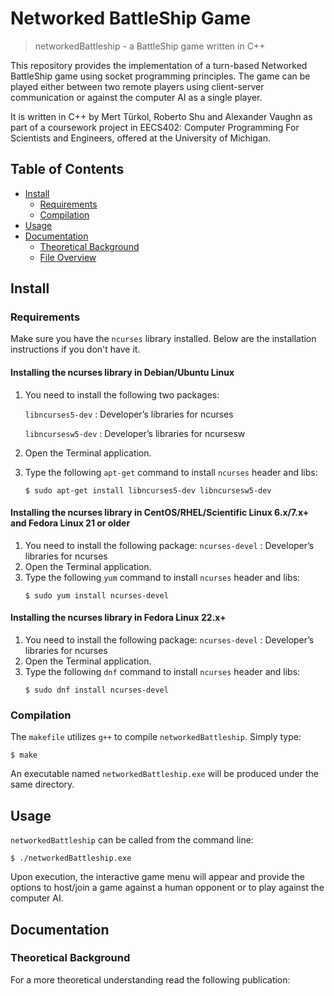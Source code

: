 # Networked BattleShip Game

> networkedBattleship - a BattleShip game written in C++

This repository provides the implementation of a turn-based Networked BattleShip 
game using socket programming principles. The game can be played either between 
two remote players using client-server communication or against the computer AI 
as a single player.

It is written in C++ by Mert Türkol, Roberto Shu and Alexander Vaughn as part 
of a coursework project in EECS402: Computer Programming For Scientists and Engineers,
offered at the University of Michigan.

## Table of Contents

<!-- vim-markdown-toc GFM -->

* [Install](#install)
    * [Requirements](#requirements)
    * [Compilation](#compilation)
* [Usage](#usage)
* [Documentation](#documentation)
    * [Theoretical Background](#theoretical-background)
    * [File Overview](#file-overview)

<!-- vim-markdown-toc -->

## Install

### Requirements

Make sure you have the `ncurses` library installed. Below are the installation instructions if you don't have it.

#### Installing the ncurses library in Debian/Ubuntu Linux

  1.  You need to install the following two packages:
  
      `libncurses5-dev` : Developer’s libraries for ncurses
      
      `libncursesw5-dev` : Developer’s libraries for ncursesw
  2.  Open the Terminal application.
  3.  Type the following `apt-get` command to install `ncurses` header and libs:
      ```
      $ sudo apt-get install libncurses5-dev libncursesw5-dev
      ```

#### Installing the ncurses library in CentOS/RHEL/Scientific Linux 6.x/7.x+ and Fedora Linux 21 or older

  1.  You need to install the following package:
      `ncurses-devel` : Developer’s libraries for ncurses
  2.  Open the Terminal application.
  3.  Type the following `yum` command to install `ncurses` header and libs:
      ```
      $ sudo yum install ncurses-devel
      ```     
      
#### Installing the ncurses library in Fedora Linux 22.x+

  1.  You need to install the following package:
      `ncurses-devel` : Developer’s libraries for ncurses
  2.  Open the Terminal application.
  3.  Type the following `dnf` command to install `ncurses` header and libs:
      ```
      $ sudo dnf install ncurses-devel
      ```     
            
### Compilation

The `makefile` utilizes `g++` to compile `networkedBattleship`. Simply type:

```
$ make
```

An executable named `networkedBattleship.exe` will be produced under the same directory.

## Usage

`networkedBattleship` can be called from the command line: 

```
$ ./networkedBattleship.exe
```

Upon execution, the interactive game menu will appear and provide the options 
to host/join a game against a human opponent or to play against the computer AI.   

## Documentation

### Theoretical Background

For a more theoretical understanding read the following publication:
  